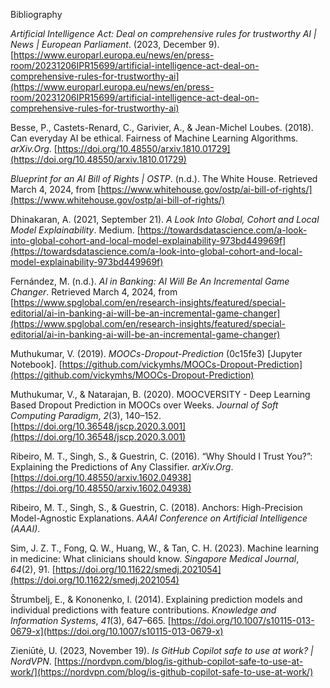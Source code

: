  Bibliography

_Artificial Intelligence Act: Deal on comprehensive rules for trustworthy AI | News | European Parliament_. (2023, December 9). [https://www.europarl.europa.eu/news/en/press-room/20231206IPR15699/artificial-intelligence-act-deal-on-comprehensive-rules-for-trustworthy-ai](https://www.europarl.europa.eu/news/en/press-room/20231206IPR15699/artificial-intelligence-act-deal-on-comprehensive-rules-for-trustworthy-ai)

Besse, P., Castets-Renard, C., Garivier, A., & Jean-Michel Loubes. (2018). Can everyday AI be ethical. Fairness of Machine Learning Algorithms. _arXiv.Org_. [https://doi.org/10.48550/arxiv.1810.01729](https://doi.org/10.48550/arxiv.1810.01729)

_Blueprint for an AI Bill of Rights | OSTP_. (n.d.). The White House. Retrieved March 4, 2024, from [https://www.whitehouse.gov/ostp/ai-bill-of-rights/](https://www.whitehouse.gov/ostp/ai-bill-of-rights/)

Dhinakaran, A. (2021, September 21). _A Look Into Global, Cohort and Local Model Explainability_. Medium. [https://towardsdatascience.com/a-look-into-global-cohort-and-local-model-explainability-973bd449969f](https://towardsdatascience.com/a-look-into-global-cohort-and-local-model-explainability-973bd449969f)

Fernández, M. (n.d.). _AI in Banking: AI Will Be An Incremental Game Changer_. Retrieved March 4, 2024, from [https://www.spglobal.com/en/research-insights/featured/special-editorial/ai-in-banking-ai-will-be-an-incremental-game-changer](https://www.spglobal.com/en/research-insights/featured/special-editorial/ai-in-banking-ai-will-be-an-incremental-game-changer)

Muthukumar, V. (2019). _MOOCs-Dropout-Prediction_ (0c15fe3) \[Jupyter Notebook\]. [https://github.com/vickymhs/MOOCs-Dropout-Prediction](https://github.com/vickymhs/MOOCs-Dropout-Prediction)

Muthukumar, V., & Natarajan, B. (2020). MOOCVERSITY - Deep Learning Based Dropout Prediction in MOOCs over Weeks. _Journal of Soft Computing Paradigm_, _2_(3), 140–152. [https://doi.org/10.36548/jscp.2020.3.001](https://doi.org/10.36548/jscp.2020.3.001)

Ribeiro, M. T., Singh, S., & Guestrin, C. (2016). “Why Should I Trust You?”: Explaining the Predictions of Any Classifier. _arXiv.Org_. [https://doi.org/10.48550/arxiv.1602.04938](https://doi.org/10.48550/arxiv.1602.04938)

Ribeiro, M. T., Singh, S., & Guestrin, C. (2018). Anchors: High-Precision Model-Agnostic Explanations. _AAAI Conference on Artificial Intelligence (AAAI)_.

Sim, J. Z. T., Fong, Q. W., Huang, W., & Tan, C. H. (2023). Machine learning in medicine: What clinicians should know. _Singapore Medical Journal_, _64_(2), 91. [https://doi.org/10.11622/smedj.2021054](https://doi.org/10.11622/smedj.2021054)

Štrumbelj, E., & Kononenko, I. (2014). Explaining prediction models and individual predictions with feature contributions. _Knowledge and Information Systems_, _41_(3), 647–665. [https://doi.org/10.1007/s10115-013-0679-x](https://doi.org/10.1007/s10115-013-0679-x)

Zieniūtė, U. (2023, November 19). _Is GitHub Copilot safe to use at work? | NordVPN_. [https://nordvpn.com/blog/is-github-copilot-safe-to-use-at-work/](https://nordvpn.com/blog/is-github-copilot-safe-to-use-at-work/)
